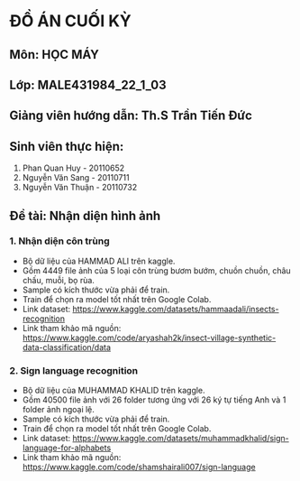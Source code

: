 # ĐỒ ÁN CUỐI KỲ
## Môn: HỌC MÁY
## Lớp: MALE431984_22_1_03
## Giảng viên hướng dẫn: Th.S Trần Tiến Đức

## Sinh viên thực hiện: 
1. Phan Quan Huy - 20110652
2. Nguyễn Văn Sang - 20110711
3. Nguyễn Văn Thuận - 20110732

## Đề tài: Nhận diện hình ảnh
### 1. Nhận diện côn trùng
-	Bộ dữ liệu của HAMMAD ALI trên kaggle.
-	Gồm 4449 file ảnh của 5 loại côn trùng bươm bướm, chuồn chuồn, châu chấu, muỗi, bọ rùa.
-	Sample có kích thước vừa phải để train.
-	Train để chọn ra model tốt nhất trên Google Colab.
-	Link dataset: https://www.kaggle.com/datasets/hammaadali/insects-recognition
-	Link tham khảo mã nguồn: https://www.kaggle.com/code/aryashah2k/insect-village-synthetic-data-classification/data
### 2. Sign language recognition
-	Bộ dữ liệu của MUHAMMAD KHALID trên kaggle.
-	Gồm 40500 file ảnh với 26 folder tương ứng với 26 ký tự tiếng Anh và 1 folder ảnh ngoại lệ.
-	Sample có kích thước vừa phải để train.
-	Train để chọn ra model tốt nhất trên Google Colab.
-	Link dataset: https://www.kaggle.com/datasets/muhammadkhalid/sign-language-for-alphabets
-	Link tham khảo mã nguồn: https://www.kaggle.com/code/shamshairali007/sign-language
